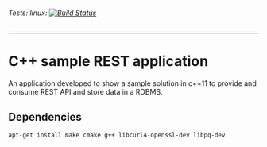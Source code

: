 ###### *Tests:* linux: [![Build Status](https://travis-ci.org/campisano/STSM.svg?branch=master "Linux build")](https://travis-ci.org/campisano/STSM)

---



# C++ sample REST application

An application developed to show a sample solution in c++11 to provide and consume REST API and store data in a RDBMS.



## Dependencies

```apt-get install make cmake g++ libcurl4-openssl-dev libpq-dev```
